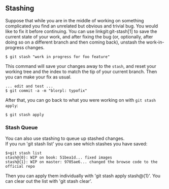 ## Stashing ##

Suppose that while you are in the middle of working on something
complicated you find an unrelated but obvious and trivial bug.  You
would like to fix it before continuing.  You can use
linkgit:git-stash[1] to save the current state of your work, and after
fixing the bug (or, optionally, after doing so on a different branch
and then coming back), unstash the work-in-progress changes.

    $ git stash "work in progress for foo feature"

This command will save your changes away to the `stash`, and
reset your working tree and the index to match the tip of your
current branch.  Then you can make your fix as usual.

    ... edit and test ...
    $ git commit -a -m "blorpl: typofix"

After that, you can go back to what you were working on with
`git stash apply`:

    $ git stash apply


### Stash Queue ###

You can also use stashing to queue up stashed changes.  
If you run 'git stash list' you can see which stashes you have saved:

	$>git stash list
	stash@{0}: WIP on book: 51bea1d... fixed images
	stash@{1}: WIP on master: 9705ae6... changed the browse code to the official repo

Then you can apply them individually with 'git stash apply stash@{1}'.  You
can clear out the list with 'git stash clear'.

